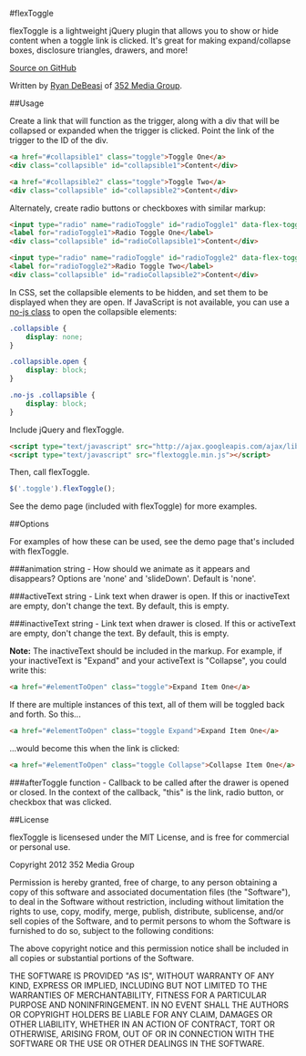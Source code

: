 #flexToggle

flexToggle is a lightweight jQuery plugin that allows you to show or hide content when a toggle link is clicked. It's great for making expand/collapse boxes, disclosure triangles, drawers, and more!

[Source on GitHub](https://github.com/352Media/flexToggle)

Written by [Ryan DeBeasi](http://www.ryandebeasi.com/) of [352 Media Group](http://www.352media.com/).

##Usage

Create a link that will function as the trigger, along with a div that will be collapsed or expanded when the trigger is clicked. Point the link of the trigger to the ID of the div.

```html
<a href="#collapsible1" class="toggle">Toggle One</a>
<div class="collapsible" id="collapsible1">Content</div>

<a href="#collapsible2" class="toggle">Toggle Two</a>
<div class="collapsible" id="collapsible2">Content</div>
```

Alternately, create radio buttons or checkboxes with similar markup:
```html
<input type="radio" name="radioToggle" id="radioToggle1" data-flex-toggle-target="#radioCollapsible1" class="toggle">
<label for="radioToggle1">Radio Toggle One</label>
<div class="collapsible" id="radioCollapsible1">Content</div>

<input type="radio" name="radioToggle" id="radioToggle2" data-flex-toggle-target="#radioCollapsible2" class="toggle">
<label for="radioToggle2">Radio Toggle Two</label>
<div class="collapsible" id="radioCollapsible2">Content</div>
```

In CSS, set the collapsible elements to be hidden, and set them to be displayed when they are open. If JavaScript is not available, you can use a [no-js class](http://paulirish.com/2009/avoiding-the-fouc-v3/) to open the collapsible elements:

```css
.collapsible {
	display: none;
}

.collapsible.open {
	display: block;
}

.no-js .collapsible {
	display: block;
}
```

Include jQuery and flexToggle.

```html
<script type="text/javascript" src="http://ajax.googleapis.com/ajax/libs/jquery/1.7.2/jquery.min.js"></script>
<script type="text/javascript" src="flextoggle.min.js"></script>
```

Then, call flexToggle.

```javascript
$('.toggle').flexToggle();
```

See the demo page (included with flexToggle) for more examples.

##Options

For examples of how these can be used, see the demo page that's included with flexToggle.

###animation
string - How should we animate as it appears and disappears? Options are 'none' and 'slideDown'. Default is 'none'.

###activeText
string - Link text when drawer is open. If this or inactiveText are empty, don't change the text. By default, this is empty.

###inactiveText
string - Link text when drawer is closed. If this or activeText are empty, don't change the text. By default, this is empty. 

**Note:** The inactiveText should be included in the markup. For example, if your inactiveText is "Expand" and your activeText is "Collapse", you could write this: 
```html
<a href="#elementToOpen" class="toggle">Expand Item One</a>
```

If there are multiple instances of this text, all of them will be toggled back and forth. So this...
```html
<a href="#elementToOpen" class="toggle Expand">Expand Item One</a>
```

...would become this when the link is clicked:
```html
<a href="#elementToOpen" class="toggle Collapse">Collapse Item One</a>
```

###afterToggle
function - Callback to be called after the drawer is opened or closed. In the context of the callback, "this" is the link, radio button, or checkbox that was clicked.

##License

flexToggle is licensesed under the MIT License, and is free for commercial or personal use.

Copyright 2012 352 Media Group

Permission is hereby granted, free of charge, to any person obtaining a copy of this software and associated documentation files (the "Software"), to deal in the Software without restriction, including without limitation the rights to use, copy, modify, merge, publish, distribute, sublicense, and/or sell copies of the Software, and to permit persons to whom the Software is furnished to do so, subject to the following conditions:

The above copyright notice and this permission notice shall be included in all copies or substantial portions of the Software.

THE SOFTWARE IS PROVIDED "AS IS", WITHOUT WARRANTY OF ANY KIND, EXPRESS OR IMPLIED, INCLUDING BUT NOT LIMITED TO THE WARRANTIES OF MERCHANTABILITY, FITNESS FOR A PARTICULAR PURPOSE AND NONINFRINGEMENT. IN NO EVENT SHALL THE AUTHORS OR COPYRIGHT HOLDERS BE LIABLE FOR ANY CLAIM, DAMAGES OR OTHER LIABILITY, WHETHER IN AN ACTION OF CONTRACT, TORT OR OTHERWISE, ARISING FROM, OUT OF OR IN CONNECTION WITH THE SOFTWARE OR THE USE OR OTHER DEALINGS IN THE SOFTWARE.